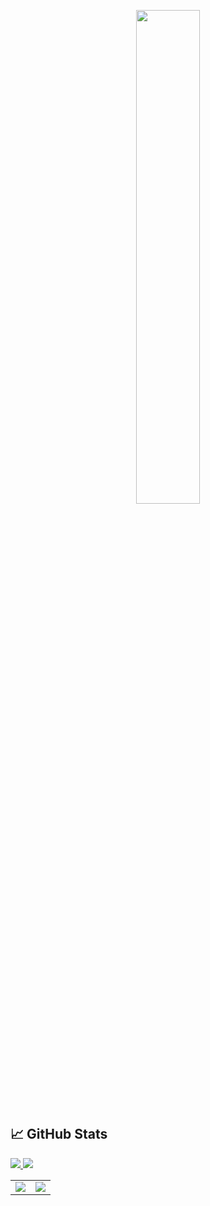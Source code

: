 <p align=center>
    <a href="https://discord.com/users/1040321372758487112"><img src="https://lanyard-profile-readme.vercel.app/api/1040321372758487112" width=45%></a>
  </p>
  
  ## &#x1f4c8; GitHub Stats
  
  <a href="https://github.com/llyxa05?tab=followers">
    <img src="https://img.shields.io/github/followers/llyxa05">
  </a>
  
  <a href="https://github.com/llyxa05">
     <img src="https://komarev.com/ghpvc/?username=llyxa05">
  </a>
  </br>
  
  <table>
    <tr>
      <td>
        <!-- Most Used Languages -->
        <a href="https://github.com/llyxa05">
          <img src="https://github-readme-stats.vercel.app/api/top-langs/?username=llyxa05&layout=donut&title_color=fff&text_color=fff&icon_color=ffff00&bg_color=1a1c1f" />
        </a>
      </td>
      <td>
        <!-- GitHub Stats -->
        <a href="https://github.com/llyxa05">
          <img src="https://github-readme-stats.vercel.app/api?username=llyxa05&show_icons=true&line_height=27&count_private=true&title_color=fff&text_color=fff&icon_color=ffff00&bg_color=1a1c1f" />
        </a>
      </td>
    </tr>
  </table>
  
  </br>
  </br>
  
